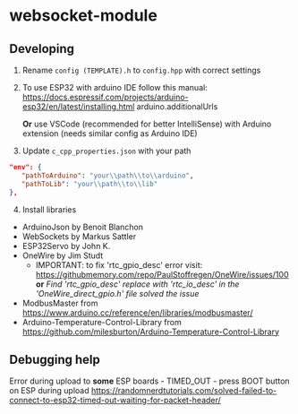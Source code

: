 # websocket-module

## Developing

1. Rename `config (TEMPLATE).h` to `config.hpp` with correct settings

2. To use ESP32 with arduino IDE follow this manual:
   https://docs.espressif.com/projects/arduino-esp32/en/latest/installing.html
   arduino.additionalUrls

   **Or** use VSCode (recommended for better IntelliSense) with Arduino extension (needs similar config as Arduino IDE)

3. Update `c_cpp_properties.json` with your path

```json
"env": {
   "pathToArduino": "your\\path\\to\\arduino",
   "pathToLib": "your\\path\\to\\lib"
},
```

4. Install libraries

- ArduinoJson by Benoit Blanchon
- WebSockets by Markus Sattler
- ESP32Servo by John K.
- OneWire by Jim Studt
  - IMPORTANT: to fix 'rtc_gpio_desc' error visit: https://githubmemory.com/repo/PaulStoffregen/OneWire/issues/100
    **or** _Find 'rtc_gpio_desc' replace with 'rtc_io_desc' in the 'OneWire_direct_gpio.h' file solved the issue_
- ModbusMaster from https://www.arduino.cc/reference/en/libraries/modbusmaster/
- Arduino-Temperature-Control-Library from https://github.com/milesburton/Arduino-Temperature-Control-Library

## Debugging help

Error during upload to **some** ESP boards - TIMED_OUT - press BOOT button on ESP during upload
https://randomnerdtutorials.com/solved-failed-to-connect-to-esp32-timed-out-waiting-for-packet-header/
